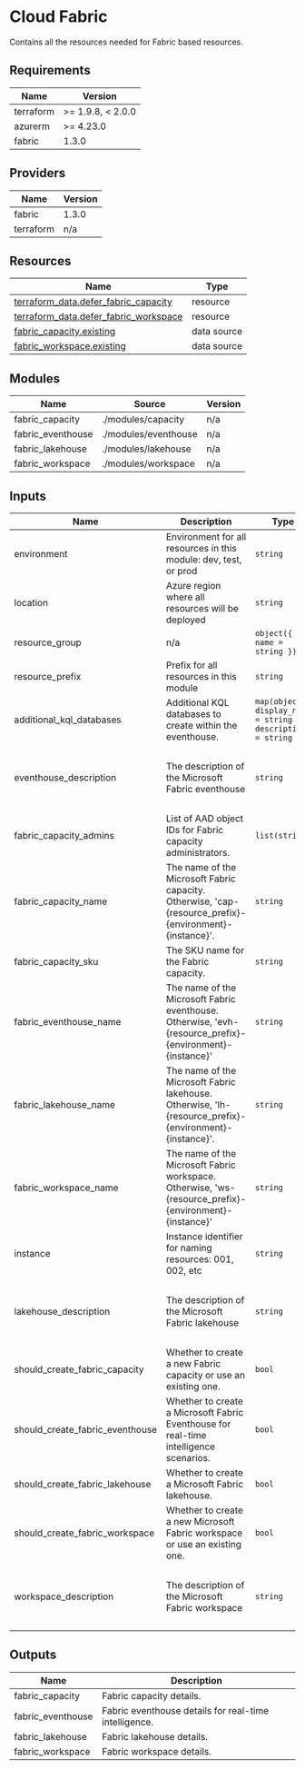 <!-- BEGIN_TF_DOCS -->
<!-- markdown-table-prettify-ignore-start -->
# Cloud Fabric

Contains all the resources needed for Fabric based resources.

## Requirements

| Name | Version |
|------|---------|
| terraform | >= 1.9.8, < 2.0.0 |
| azurerm | >= 4.23.0 |
| fabric | 1.3.0 |

## Providers

| Name | Version |
|------|---------|
| fabric | 1.3.0 |
| terraform | n/a |

## Resources

| Name | Type |
|------|------|
| [terraform_data.defer_fabric_capacity](https://registry.terraform.io/providers/hashicorp/terraform/latest/docs/resources/data) | resource |
| [terraform_data.defer_fabric_workspace](https://registry.terraform.io/providers/hashicorp/terraform/latest/docs/resources/data) | resource |
| [fabric_capacity.existing](https://registry.terraform.io/providers/microsoft/fabric/1.3.0/docs/data-sources/capacity) | data source |
| [fabric_workspace.existing](https://registry.terraform.io/providers/microsoft/fabric/1.3.0/docs/data-sources/workspace) | data source |

## Modules

| Name | Source | Version |
|------|--------|---------|
| fabric\_capacity | ./modules/capacity | n/a |
| fabric\_eventhouse | ./modules/eventhouse | n/a |
| fabric\_lakehouse | ./modules/lakehouse | n/a |
| fabric\_workspace | ./modules/workspace | n/a |

## Inputs

| Name | Description | Type | Default | Required |
|------|-------------|------|---------|:--------:|
| environment | Environment for all resources in this module: dev, test, or prod | `string` | n/a | yes |
| location | Azure region where all resources will be deployed | `string` | n/a | yes |
| resource\_group | n/a | ```object({ name = string })``` | n/a | yes |
| resource\_prefix | Prefix for all resources in this module | `string` | n/a | yes |
| additional\_kql\_databases | Additional KQL databases to create within the eventhouse. | ```map(object({ display_name = string description = string }))``` | `{}` | no |
| eventhouse\_description | The description of the Microsoft Fabric eventhouse | `string` | `"Eventhouse for real-time analytics of Edge device data"` | no |
| fabric\_capacity\_admins | List of AAD object IDs for Fabric capacity administrators. | `list(string)` | `[]` | no |
| fabric\_capacity\_name | The name of the Microsoft Fabric capacity. Otherwise, 'cap-{resource\_prefix}-{environment}-{instance}'. | `string` | `null` | no |
| fabric\_capacity\_sku | The SKU name for the Fabric capacity. | `string` | `"F2"` | no |
| fabric\_eventhouse\_name | The name of the Microsoft Fabric eventhouse. Otherwise, 'evh-{resource\_prefix}-{environment}-{instance}' | `string` | `null` | no |
| fabric\_lakehouse\_name | The name of the Microsoft Fabric lakehouse. Otherwise, 'lh-{resource\_prefix}-{environment}-{instance}'. | `string` | `null` | no |
| fabric\_workspace\_name | The name of the Microsoft Fabric workspace. Otherwise, 'ws-{resource\_prefix}-{environment}-{instance}' | `string` | `null` | no |
| instance | Instance identifier for naming resources: 001, 002, etc | `string` | `"001"` | no |
| lakehouse\_description | The description of the Microsoft Fabric lakehouse | `string` | `"Lakehouse for storing and analyzing data from Edge devices"` | no |
| should\_create\_fabric\_capacity | Whether to create a new Fabric capacity or use an existing one. | `bool` | `false` | no |
| should\_create\_fabric\_eventhouse | Whether to create a Microsoft Fabric Eventhouse for real-time intelligence scenarios. | `bool` | `false` | no |
| should\_create\_fabric\_lakehouse | Whether to create a Microsoft Fabric lakehouse. | `bool` | `false` | no |
| should\_create\_fabric\_workspace | Whether to create a new Microsoft Fabric workspace or use an existing one. | `bool` | `false` | no |
| workspace\_description | The description of the Microsoft Fabric workspace | `string` | `"Microsoft Fabric workspace for the Edge AI Accelerator solution"` | no |

## Outputs

| Name | Description |
|------|-------------|
| fabric\_capacity | Fabric capacity details. |
| fabric\_eventhouse | Fabric eventhouse details for real-time intelligence. |
| fabric\_lakehouse | Fabric lakehouse details. |
| fabric\_workspace | Fabric workspace details. |
<!-- markdown-table-prettify-ignore-end -->
<!-- END_TF_DOCS -->
